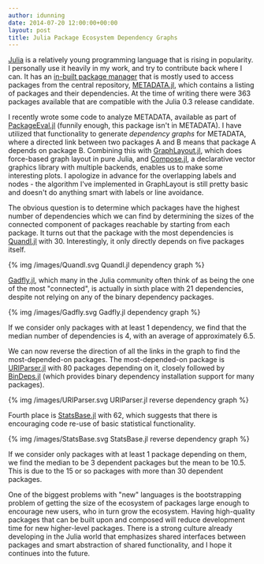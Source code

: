 ```yaml
---
author: idunning
date: 2014-07-20 12:00:00+00:00
layout: post
title: Julia Package Ecosystem Dependency Graphs
---
```


[Julia](http://julialang.org) is a relatively young programming language that is rising in popularity. I personally use it heavily in my work, and try to contribute back where I can. It has an [in-built package manager](http://docs.julialang.org/en/release-0.2/manual/packages/) that is mostly used to access packages from the central repository, [METADATA.jl](https://github.com/JuliaLang/METADATA.jl), which contains a listing of packages and their dependencies. At the time of writing there were 363 packages available that are compatible with the Julia 0.3 release candidate.

I recently wrote some code to analyze METADATA, available as part of [PackageEval.jl](https://github.com/IainNZ/PackageEvaluator.jl) (funnily enough, this package isn't in METADATA). I have utilized that functionality to generate *dependency graphs* for METADATA, where a directed link between two packages A and B means that package A depends on package B. Combining this with [GraphLayout.jl](https://github.com/IainNZ/GraphLayout.jl), which does force-based graph layout in pure Julia, and [Compose.jl](https://github.com/dcjones/Compose.jl), a declarative vector graphics library with multiple backends, enables us to make some interesting plots. I apologize in advance for the overlapping labels and nodes - the algorithm I've implemented in GraphLayout is still pretty basic and doesn't do anything smart with labels or line avoidance.

The obvious question is to determine which packages have the highest number of dependencies which we can find by determining the sizes of the connected component of packages reachable by starting from each package. It turns out that the package with the most dependencies is [Quandl.jl](https://github.com/milktrader/Quandl.jl) with 30. Interestingly, it only directly depends on five packages itself.

{% img /images/Quandl.svg Quandl.jl dependency graph %}

[Gadfly.jl](https://github.com), which many in the Julia community often think of as being the one of the most "connected", is actually in sixth place with 21 dependencies, despite not relying on any of the binary dependency packages.

{% img /images/Gadfly.svg Gadfly.jl dependency graph %}

If we consider only packages with at least 1 dependency, we find that the median number of dependencies is 4, with an average of approximately 6.5.

We can now reverse the direction of all the links in the graph to find the most-depended-on packages. The most-depended-on package is [URIParser.jl](https://github.com/Keno/URIParser.jl) with 80 packages depending on it, closely followed by [BinDeps.jl](https://github.com/JuliaLang/BinDeps.jl) (which provides binary dependency installation support for many packages).

{% img /images/URIParser.svg URIParser.jl reverse dependency graph %}

Fourth place is [StatsBase.jl](https://github.com/JuliaStats/StatsBase.jl) with 62, which suggests that there is encouraging code re-use of basic statistical functionality.

{% img /images/StatsBase.svg StatsBase.jl reverse dependency graph %}

If we consider only packages with at least 1 package depending on them, we find the median to be 3 dependent packages but the mean to be 10.5. This is due to the 15 or so packages with more than 30 dependent packages.

One of the biggest problems with "new" languages is the bootstrapping problem of getting the size of the ecosystem of packages large enough to encourage new users, who in turn grow the ecosystem. Having high-quality packages that can be built upon and composed will reduce development time for new higher-level packages. There is a strong culture already developing in the Julia world that emphasizes shared interfaces between packages and smart abstraction of shared functionality, and I hope it continues into the future.